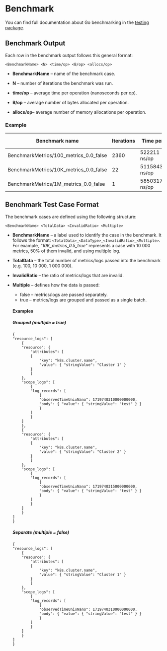 # Benchmark

You can find full documentation about Go benchmarking in the [testing package](https://pkg.go.dev/testing#B).


## Benchmark Output
Each row in the benchmark output follows this general format:

`<BenchmarkName> <N> <time/op> <B/op> <allocs/op>`

- **BenchmarkName** – name of the benchmark case.

- **N** – number of iterations the benchmark was run.

- **time/op** – average time per operation (nanoseconds per op).

- **B/op** – average number of bytes allocated per operation.

- **allocs/op**– average number of memory allocations per operation.



### Example
| Benchmark name                       | Iterations | Time per op        | Bytes per op     | Allocs per op       |
|--------------------------------------|------------|--------------------|------------------|---------------------|
BenchmarkMetrics/100_metrics_0.0_false | 2360	    | 522211 ns/op	     | 410380 B/op	    | 10166 allocs/op
BenchmarkMetrics/10K_metrics_0.0_false | 22	        | 51158437 ns/op	 | 41474485 B/op	| 1015050 allocs/op
BenchmarkMetrics/1M_metrics_0.0_false  | 1	        | 5850317708 ns/op	 | 4190139808 B/op	| 101500820 allocs/op

## Benchmark Test Case Format
The benchmark cases are defined using the following structure:

`<BenchmarkName> <TotalData> <InvalidRatio> <Multiple>`

- **BenchmarkName** – a label used to identify the case in the benchmark. It follows the format: `<TotalData>_<DataType>_<InvalidRatio>_<Multiple>`. For example, *"10K_metrics_0.5_true"* represents a case with 10 000 metrics, 50% of them invalid, and using multiple log.

- **TotalData** – the total number of metrics/logs passed into the benchmark (e.g. 100, 10 000, 1 000 000).

- **InvalidRatio** –  the ratio of metrics/logs that are invalid.

- **Multiple** – defines how the data is passed:
    - false – metrics/logs are passed separately.
    - true – metrics/logs are grouped and passed as a single batch.
    #### Examples 
    ##### Grouped (multiple = true)
    ```
    {
    "resource_logs": [
        {
        "resource": {
            "attributes": [
            {
                "key": "k8s.cluster.name",
                "value": { "stringValue": "Cluster 1" }
            }
            ]
        },
        "scope_logs": [
            {
            "log_records": [
                {
                "observedTimeUnixNano": 1719740310000000000,
                "body": { "value": { "stringValue": "test" } }
                }
            ]
            }
        ]
        },
        {
        "resource": {
            "attributes": [
            {
                "key": "k8s.cluster.name",
                "value": { "stringValue": "Cluster 2" }
            }
            ]
        },
        "scope_logs": [
            {
            "log_records": [
                {
                "observedTimeUnixNano": 1719740315000000000,
                "body": { "value": { "stringValue": "test" } }
                }
            ]
            }
        ]
        }
    ]
    }
    ```
    ##### Separate (multiple = false)
    ```
    {
    "resource_logs": [
        {
        "resource": {
            "attributes": [
            {
                "key": "k8s.cluster.name",
                "value": { "stringValue": "Cluster 1" }
            }
            ]
        },
        "scope_logs": [
            {
            "log_records": [
                {
                "observedTimeUnixNano": 1719740310000000000,
                "body": { "value": { "stringValue": "test" } }
                }
            ]
            }
        ]
        }
    ]
    }
    ```
